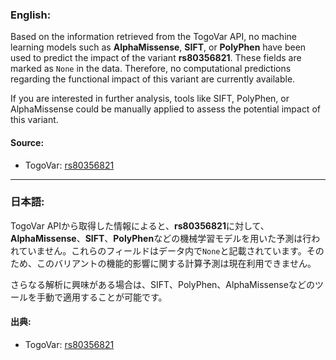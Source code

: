 ### English:
Based on the information retrieved from the TogoVar API, no machine learning models such as **AlphaMissense**, **SIFT**, or **PolyPhen** have been used to predict the impact of the variant **rs80356821**. These fields are marked as `None` in the data. Therefore, no computational predictions regarding the functional impact of this variant are currently available.

If you are interested in further analysis, tools like SIFT, PolyPhen, or AlphaMissense could be manually applied to assess the potential impact of this variant.

#### Source:
- TogoVar: [rs80356821](https://togovar.org/variant/tgv371136709)

---

### 日本語:
TogoVar APIから取得した情報によると、**rs80356821**に対して、**AlphaMissense**、**SIFT**、**PolyPhen**などの機械学習モデルを用いた予測は行われていません。これらのフィールドはデータ内で`None`と記載されています。そのため、このバリアントの機能的影響に関する計算予測は現在利用できません。

さらなる解析に興味がある場合は、SIFT、PolyPhen、AlphaMissenseなどのツールを手動で適用することが可能です。

#### 出典:
- TogoVar: [rs80356821](https://togovar.org/variant/tgv371136709)